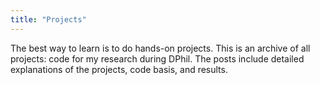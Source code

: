 ```yaml
---
title: "Projects"
---
```


The best way to learn is to do hands-on projects. This is an archive of all projects: 
code for my research during DPhil. The posts include detailed explanations of the projects, code basis, and results.

<!-- They are portfolios for data engineer and data scientist roles and  -->


